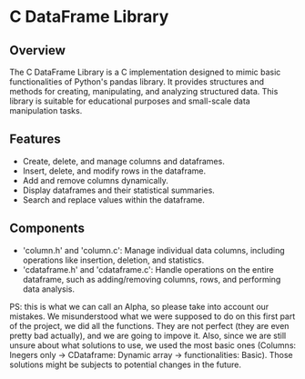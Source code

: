 # C DataFrame Library

## Overview
The C DataFrame Library is a C implementation designed to mimic basic functionalities of Python's pandas library. It provides structures and methods for creating, manipulating, and analyzing structured data. This library is suitable for educational purposes and small-scale data manipulation tasks.

## Features
- Create, delete, and manage columns and dataframes.
- Insert, delete, and modify rows in the dataframe.
- Add and remove columns dynamically.
- Display dataframes and their statistical summaries.
- Search and replace values within the dataframe.

## Components
- 'column.h' and 'column.c': Manage individual data columns, including operations like insertion, deletion, and statistics.
- 'cdataframe.h' and 'cdataframe.c': Handle operations on the entire dataframe, such as adding/removing columns, rows, and performing data analysis.

PS: this is what we can call an Alpha, so please take into account our mistakes. We misunderstood what we were supposed to do on this first part of the project, we did all the functions.
They are not perfect (they are even pretty bad actually), and we are going to impove it.
Also, since we are still unsure about what solutions to use, we used the most basic ones (Columns: Inegers only -> CDataframe: Dynamic array -> functionalities: Basic). Those solutions might be subjects to potential changes in the future.
